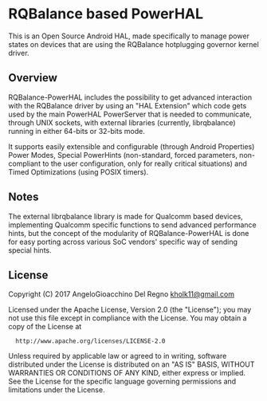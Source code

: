 # RQBalance based PowerHAL #

This is an Open Source Android HAL, made specifically to manage power states 
on devices that are using the RQBalance hotplugging governor kernel driver.

## Overview ##

RQBalance-PowerHAL includes the possibility to get advanced interaction with 
the RQBalance driver by using an "HAL Extension" which code gets used by the 
main PowerHAL PowerServer that is needed to communicate, through UNIX sockets, 
with external libraries (currently, librqbalance) running in either 64-bits or 
32-bits mode.

It supports easily extensible and configurable (through Android Properties) 
Power Modes, Special PowerHints (non-standard, forced parameters, 
non-compliant to the user configuration, only for really critical situations) 
and Timed Optimizations (using POSIX timers).


## Notes ##

The external librqbalance library is made for Qualcomm based devices, 
implementing Qualcomm specific functions to send advanced performance hints, 
but the concept of the modularity of RQBalance-PowerHAL is done for easy 
porting across various SoC vendors' specific way of sending special hints.


## License ##

Copyright (C) 2017 AngeloGioacchino Del Regno <kholk11@gmail.com>

Licensed under the Apache License, Version 2.0 (the "License");
you may not use this file except in compliance with the License.
You may obtain a copy of the License at

      http://www.apache.org/licenses/LICENSE-2.0

Unless required by applicable law or agreed to in writing, software
distributed under the License is distributed on an "AS IS" BASIS,
WITHOUT WARRANTIES OR CONDITIONS OF ANY KIND, either express or implied.
See the License for the specific language governing permissions and
limitations under the License.

